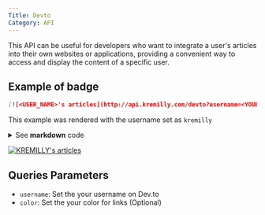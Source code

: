 ```yaml
---
Title: Devto
Category: API
---
```

This API can be useful for developers who want to integrate a user's articles into their own websites or applications, providing a convenient way to access and display the content of a specific user.

## Example of badge

```markdown
[![<USER_NAME>'s articles](http://api.kremilly.com/devto?username=<YOUR_USERNAME>&color=<YOUR_HEX_COLOR>)](https://dev.to/<USER_NAME>)
```

This example was rendered with the username set as `kremilly`

<details>
  <summary>See <b>markdown</b> code</summary>
  <pre><code>[![KREMILLY's articles](http://api.kremilly.com/devto?username=kremilly&color=58a6ff)](https://dev.to/kremilly)</code></pre>
</details>

[![KREMILLY's articles](http://api.kremilly.com/devto?username=kremilly&color=58a6ff)](https://dev.to/kremilly)

## Queries Parameters

* `username`: Set the your username on Dev.to
* `color`: Set the your color for links (Optional)

